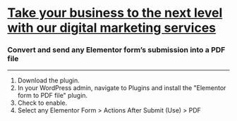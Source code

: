 <h1><a href="http://sesam.co"><strong>Take your business to the next level with our digital marketing services</strong></a></h1>
<h3>Convert and send any Elementor form’s submission into a PDF file</h3>

<hr />

<ol>
 	<li>Download the plugin.</li>
 	<li>In your WordPress admin, navigate to Plugins and install the "Elementor form to PDF file" plugin.</li>
 	<li>Check to enable.</li>
 	<li>Select any Elementor Form &gt; Actions After Submit (Use) &gt; PDF</li>
</ol>

